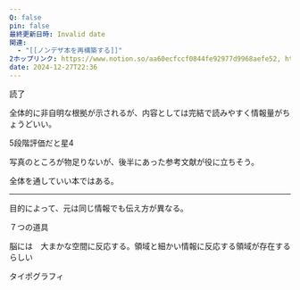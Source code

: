 ```yaml
---
Q: false
pin: false
最終更新日時: Invalid date
関連:
  - "[[ノンデザ本を再構築する]]"
2ホップリンク: https://www.notion.so/aa60ecfccf0844fe92977d9968aefe52, https://www.notion.so/ac1559f97deb461888a6402d95467c6d
date: 2024-12-27T22:36
---
```

  

読了

全体的に非自明な根拠が示されるが、内容としては完結で読みやすく情報量がちょうどいい。

5段階評価だと星4

写真のところが物足りないが、後半にあった参考文献が役に立ちそう。

全体を通していい本ではある。

  

  

---

  

目的によって、元は同じ情報でも伝え方が異なる。

  

７つの道具

  

脳には　大まかな空間に反応する。領域と細かい情報に反応する領域が存在するらしい

  

タイポグラフィ